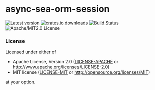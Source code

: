 # async-sea-orm-session

[![Latest version](https://img.shields.io/crates/v/async-sea-orm-session)](https://crates.io/crates/async-sea-orm-session)
[![crates.io downloads](https://img.shields.io/crates/d/async-sea-orm-session)](https://crates.io/crates/async-sea-orm-session)
[![Build Status](https://img.shields.io/github/workflow/status/dcchut/async-sea-orm-session/Push%20action/master)](https://github.com/dcchut/async-sea-orm-session/actions)
![Apache/MIT2.0 License](https://img.shields.io/crates/l/async-sea-orm-session)

### License

Licensed under either of
* Apache License, Version 2.0
  ([LICENSE-APACHE](LICENSE-APACHE) or <http://www.apache.org/licenses/LICENSE-2.0>)
* MIT license
  ([LICENSE-MIT](LICENSE-MIT) or <http://opensource.org/licenses/MIT>)

at your option.
